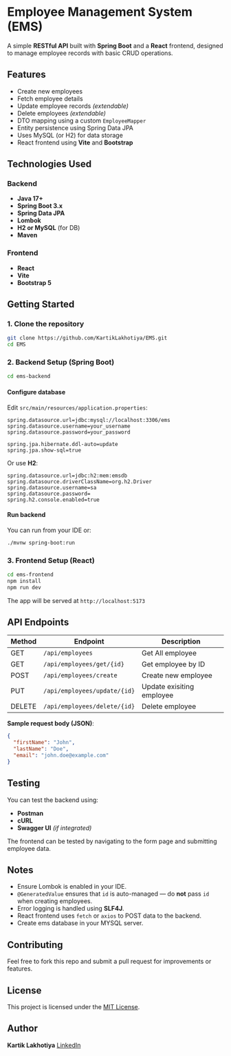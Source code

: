# Employee Management System (EMS)

A simple **RESTful API** built with **Spring Boot** and a **React** frontend, designed to manage employee records with basic CRUD operations.

## Features

* Create new employees
* Fetch employee details
* Update employee records *(extendable)*
* Delete employees *(extendable)*
* DTO mapping using a custom `EmployeeMapper`
* Entity persistence using Spring Data JPA
* Uses MySQL (or H2) for data storage
* React frontend using **Vite** and **Bootstrap**

## Technologies Used

### Backend

* **Java 17+**
* **Spring Boot 3.x**
* **Spring Data JPA**
* **Lombok**
* **H2 or MySQL** (for DB)
* **Maven**

### Frontend

* **React**
* **Vite**
* **Bootstrap 5**

## Getting Started

### 1. Clone the repository

```bash
git clone https://github.com/KartikLakhotiya/EMS.git
cd EMS
```

### 2. Backend Setup (Spring Boot)

```bash
cd ems-backend
```

#### Configure database

Edit `src/main/resources/application.properties`:

```properties
spring.datasource.url=jdbc:mysql://localhost:3306/ems
spring.datasource.username=your_username
spring.datasource.password=your_password

spring.jpa.hibernate.ddl-auto=update
spring.jpa.show-sql=true
```

Or use **H2**:

```properties
spring.datasource.url=jdbc:h2:mem:emsdb
spring.datasource.driverClassName=org.h2.Driver
spring.datasource.username=sa
spring.datasource.password=
spring.h2.console.enabled=true
```

#### Run backend

You can run from your IDE or:

```bash
./mvnw spring-boot:run
```

### 3. Frontend Setup (React)

```bash
cd ems-frontend
npm install
npm run dev
```

The app will be served at `http://localhost:5173`

## API Endpoints

| Method | Endpoint                | Description         |
| ------ | ----------------------- | ------------------- |
| GET   | `/api/employees` | Get All employee |
| GET   | `/api/employees/get/{id}` | Get employee by ID |
| POST   | `/api/employees/create` | Create new employee |
| PUT   | `/api/employees/update/{id}` | Update exisiting employee |
| DELETE   | `/api/employees/delete/{id}` | Delete employee |

**Sample request body (JSON)**:

```json
{
  "firstName": "John",
  "lastName": "Doe",
  "email": "john.doe@example.com"
}
```

## Testing

You can test the backend using:

* **Postman**
* **cURL**
* **Swagger UI** *(if integrated)*

The frontend can be tested by navigating to the form page and submitting employee data.

## Notes

* Ensure Lombok is enabled in your IDE.
* `@GeneratedValue` ensures that `id` is auto-managed — do **not** pass `id` when creating employees.
* Error logging is handled using **SLF4J**.
* React frontend uses `fetch` or `axios` to POST data to the backend.
* Create ems database in your MYSQL server.

## Contributing

Feel free to fork this repo and submit a pull request for improvements or features.

## License

This project is licensed under the [MIT License](LICENSE).

## Author

**Kartik Lakhotiya**
[LinkedIn](https://www.linkedin.com/in/kartik-lakhotiya-383a0319a/)
